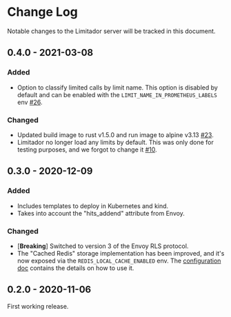 # Change Log

Notable changes to the Limitador server will be tracked in this document.

## 0.4.0 - 2021-03-08

### Added

- Option to classify limited calls by limit name. This option is disabled by
default and can be enabled with the `LIMIT_NAME_IN_PROMETHEUS_LABELS` env
[#26](https://github.com/3scale-labs/limitador/pull/26).

### Changed

- Updated build image to rust v1.5.0 and run image to alpine v3.13
[#23](https://github.com/3scale-labs/limitador/pull/23).
- Limitador no longer load any limits by default. This was only done for testing
purposes, and we forgot to change it
[#10](https://github.com/3scale-labs/limitador/pull/10).


## 0.3.0 - 2020-12-09

### Added

- Includes templates to deploy in Kubernetes and kind.
- Takes into account the "hits_addend" attribute from Envoy.

### Changed

- [__Breaking__] Switched to version 3 of the Envoy RLS protocol.
- The "Cached Redis" storage implementation has been improved, and it's now
exposed via the `REDIS_LOCAL_CACHE_ENABLED` env. The [configuration
doc](docs/configuration.md) contains the details on how to use it.


## 0.2.0 - 2020-11-06

First working release.
